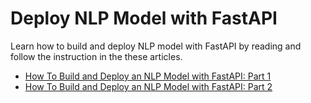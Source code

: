 # Deploy NLP Model with FastAPI
 Learn how to build and deploy NLP model with FastAPI by reading and follow the instruction in the these articles.
 
- [How To Build and Deploy an NLP Model with FastAPI: Part 1](https://hackernoon.com/how-to-build-and-deploy-an-nlp-model-with-fastapi-part-1-n5w35cj)
- [How To Build and Deploy an NLP Model with FastAPI: Part 2](https://hackernoon.com/how-to-build-and-deploy-an-nlp-model-with-fastapi-part-2-0a1x37ot)
